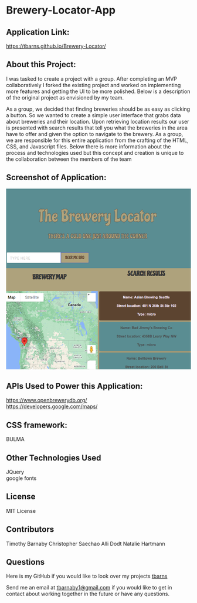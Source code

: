 # Brewery-Locator-App

## Application Link:
https://tbarns.github.io/Brewery-Locator/


## About this Project: 
I was tasked to create a project with a group.  After completing an MVP collaboratively I forked the existing project and worked on implementing more features and getting the UI to be more polished.  Below is a description of the original project as envisioned by my team.

As a group, we decided that finding breweries should be as easy as clicking a button. So we wanted to create a simple user interface that grabs data about breweries and their location. Upon retrieving location results our user is presented with search results that tell you what the breweries in the area have to offer and given the option to navigate to the brewery.
As a group, we are responsible for this entire application from the crafting of the HTML, CSS, and Javascript files.  Below there is more information about the process and technologies used but this concept and creation is unique to the collaboration between the members of the team



## Screenshot of Application:

![](assets/Screenshot-1.png)

## APIs Used to Power this Application: 
https://www.openbrewerydb.org/<br />
https://developers.google.com/maps/

## CSS framework:
BULMA

## Other Technologies Used
JQuery<br />
google fonts

## License
MIT License

## Contributors
Timothy Barnaby
Christopher Saechao
Alli Dodt
Natalie Hartmann

## Questions
Here is my GitHub if you would like to look over my projects [tbarns](https://github.com/tbarns)

Send me an email at [tbarnaby1@gmail.com](mailto:tbarnaby1@gmail.com) if you would like to get in contact about working together in the future or have any questions.

